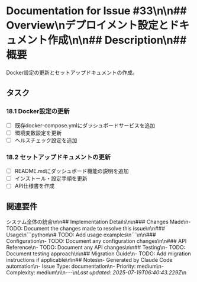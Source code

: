# Documentation for Issue #33\n\n## Overview\nデプロイメント設定とドキュメント作成\n\n## Description\n## 概要
Docker設定の更新とセットアップドキュメントの作成。

## タスク
### 18.1 Docker設定の更新
- [ ] 既存docker-compose.ymlにダッシュボードサービスを追加
- [ ] 環境変数設定を更新
- [ ] ヘルスチェック設定を追加

### 18.2 セットアップドキュメントの更新
- [ ] README.mdにダッシュボード機能の説明を追加
- [ ] インストール・設定手順を更新
- [ ] API仕様書を作成

## 関連要件
システム全体の統合\n\n## Implementation Details\n\n### Changes Made\n- TODO: Document the changes made to resolve this issue\n\n### Usage\n\`\`\`python\n# TODO: Add usage examples\n\`\`\`\n\n### Configuration\n- TODO: Document any configuration changes\n\n### API Reference\n- TODO: Document any API changes\n\n## Testing\n- TODO: Document testing approach\n\n## Migration Guide\n- TODO: Add migration instructions if applicable\n\n## Notes\n- Generated by Claude Code automation\n- Issue Type: documentation\n- Priority: medium\n- Complexity: medium\n\n---\n*Last updated: 2025-07-19T06:40:43.229Z*\n
